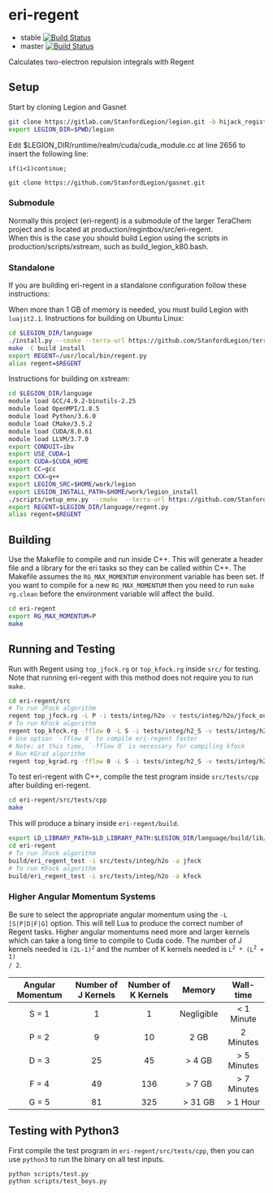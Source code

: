 # eri-regent
* stable [![Build Status](https://travis-ci.com/ellishg/eri-regent.svg?token=g46Mfub8GMWqdPYXVqEs&branch=stable)](https://travis-ci.com/ellishg/eri-regent)
* master [![Build Status](https://travis-ci.com/ellishg/eri-regent.svg?token=g46Mfub8GMWqdPYXVqEs&branch=master)](https://travis-ci.com/ellishg/eri-regent)

Calculates two-electron repulsion integrals with Regent

## Setup

Start by cloning Legion and Gasnet

```bash
git clone https://gitlab.com/StanfordLegion/legion.git -b hijack_registration_hack
export LEGION_DIR=$PWD/legion
```

Edit $LEGION_DIR/runtime/realm/cuda/cuda_module.cc at line 2656 to insert the following line:

```
if(i<1)continue;
```

```
git clone https://github.com/StanfordLegion/gasnet.git
````

### Submodule

Normally this project (eri-regent) is a submodule of the larger TeraChem project and is located at production/regintbox/src/eri-regent.  
When this is the case you should build Legion using the scripts in production/scripts/xstream, such as build_legion_k80.bash.

### Standalone

If you are building eri-regent in a standalone configuration follow these instructions:

When more than 1 GB of memory is needed, you must build Legion with `luajit2.1`.
Instructions for building on Ubuntu Linux:

```bash
cd $LEGION_DIR/language
./install.py --cmake --terra-url https://github.com/StanfordLegion/terra.git --terra-branch luajit2.1
make -C build install
export REGENT=/usr/local/bin/regent.py
alias regent=$REGENT
```

Instructions for building on xstream:
```bash
cd $LEGION_DIR/language
module load GCC/4.9.2-binutils-2.25  
module load OpenMPI/1.8.5
module load Python/3.6.0
module load CMake/3.5.2
module load CUDA/8.0.61
module load LLVM/3.7.0
export CONDUIT=ibv
export USE_CUDA=1
export CUDA=$CUDA_HOME
export CC=gcc
export CXX=g++
export LEGION_SRC=$HOME/work/legion
export LEGION_INSTALL_PATH=$HOME/work/legion_install
./scripts/setup_env.py --cmake  --terra-url https://github.com/StanfordLegion/terra.git --terra-branch luajit2.1 --extra=-DCMAKE_INSTALL_PREFIX=$LEGION_INSTALL_PATH
export REGENT=$LEGION_DIR/language/regent.py
alias regent=$REGENT
```

## Building

Use the Makefile to compile and run inside C++. This will generate a header file and a library for the eri tasks so they can be called within C++. The Makefile assumes the `RG_MAX_MOMENTUM` environment variable has been set. If you want to compile for a new `RG_MAX_MOMENTUM` then you need to run `make rg.clean` before the environment variable will affect the build.

```bash
cd eri-regent
export RG_MAX_MOMENTUM=P
make
```

## Running and Testing
Run with Regent using `top_jfock.rg` or `top_kfock.rg` inside `src/` for testing. Note that running eri-regent with this method does not require you to run `make`.

```bash
cd eri-regent/src
# To run JFock algorithm
regent top_jfock.rg -L P -i tests/integ/h2o -v tests/integ/h2o/jfock_output.dat
# To run KFock algorithm
regent top_kfock.rg -fflow 0 -L S -i tests/integ/h2_S -v tests/integ/h2_S/kfock_output.dat
# Use option `-fflow 0` to compile eri-regent faster
# Note: at this time, `-fflow 0` is necessary for compiling kfock
# Run KGrad algorithm
regent top_kgrad.rg -fflow 0 -L S -i tests/integ/h2_S -v tests/integ/h2_S/kgrad_output.dat

```

To test eri-regent with C++, compile the test program inside `src/tests/cpp` after building eri-regent.
```bash
cd eri-regent/src/tests/cpp
make
```

This will produce a binary inside `eri-regent/build`.
```bash
export LD_LIBRARY_PATH=$LD_LIBRARY_PATH:$LEGION_DIR/language/build/lib/
cd eri-regent
# To run JFock algorithm
build/eri_regent_test -i src/tests/integ/h2o -a jfock
# To run KFock algorithm
build/eri_regent_test -i src/tests/integ/h2o -a kfock
```

### Higher Angular Momentum Systems

Be sure to select the appropriate angular momentum using the `-L [S|P|D|F|G]` option. This will tell Lua to produce the correct number of Regent tasks. Higher angular momentums need more and larger kernels which can take a long time to compile to Cuda code. The number of J kernels needed is <code>(2L-1)<sup>2</sup></code> and the number of K kernels needed is <code>L<sup>2</sup> * (L<sup>2</sup> + 1) / 2</code>.

| Angular Momentum | Number of J Kernels | Number of K Kernels | Memory     | Wall-time   |
|:----------------:|:-------------------:|:-------------------:|:----------:|:-----------:|
| S = 1            | 1                   | 1                   | Negligible | < 1 Minute  |
| P = 2            | 9                   | 10                  | 2 GB       | 2 Minutes   |
| D = 3            | 25                  | 45                  | > 4 GB     | > 5 Minutes |
| F = 4            | 49                  | 136                 | > 7 GB     | > 7 Minutes |
| G = 5            | 81                  | 325                 | > 31 GB    | > 1 Hour    |

## Testing with Python3
First compile the test program in `eri-regent/src/tests/cpp`, then you can use `python3` to run the binary on all test inputs.
```bash
python scripts/test.py
python scripts/test_boys.py
```
